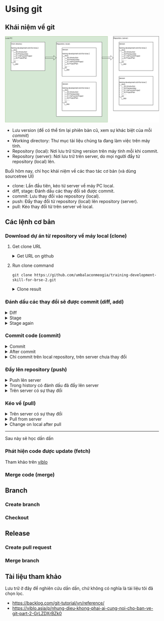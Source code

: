 # Using git

## Khái niệm về git

![git introduction](material/git.png)
* Lưu version (để có thể tìm lại phiên bản cũ, xem sự khác biệt của mỗi *commit*)
* Working directory: Thư mục tài liệu chúng ta đang làm việc trên máy tính.
* Repository (local): Nơi lưu trữ từng version trên máy tính mỗi khi commit.
* Repository (server): Nơi lưu trữ trên server, do mọi người đẩy từ repository (local) lên.

Buổi hôm nay, chỉ học khái niệm về các thao tác cơ bản (và dùng sourcetree UI)
* clone: Lần đầu tiên, kéo từ server về máy PC local.
* diff, stage: Đánh dấu các thay đổi sẽ được commit.
* commit: Lưu thay đổi vào repository (local).
* push: Đẩy thay đổi từ repository (local) lên repository (server).
* pull: Kéo thay đổi từ trên server về local.

## Các lệnh cơ bản

### Download dự án từ repository về máy local (clone)

1. Get clone URL
    <details>
      <summary>Get URL on github</summary>

    ![clone url](material/cloneUrl.png)
    </details>

2. Run clone command
    ```shell
    git clone https://github.com/umbalaconmeogia/training-development-skill-for-brse-2.git
    ```
    <details>
      <summary>Clone result</summary>

      ![clone url](material/cloneSample.png)
    </details>

### Đánh dấu các thay đổi sẽ được commit (diff, add)

<details>
  <summary>Diff</summary>

  ![git diff](material/sourcetreeDiff.png)
</details>
<details>
  <summary>Stage</summary>

  ![git add](material/sourcetreeStage.png)
</details>
<details>
  <summary>Stage again</summary>

  ![git stage again](material/sourcetreeStageAgain.png)
</details>

### Commit code (commit)

<details>
  <summary>Commit</summary>

  ![git commit](material/sourcetreeCommit.png)
</details>
<details>
  <summary>After commit</summary>

  ![git commit history](material/sourcetreeCommitHistory.png)
</details>
<details>
  <summary>Chỉ commit trên local repository, trên server chưa thay đổi</summary>

  ![git commit history](material/gitCommitLocalNoServerChange.png)
</details>

### Đẩy lên repository (push)

<details>
  <summary>Push lên server</summary>

  ![git commit history](material/gitCommitPush.png)
</details>
<details>
  <summary>Trong history có đánh dấu đã đẩy lên server</summary>

  ![git commit history](material/gitCommitPushHistory.png)
</details>
<details>
  <summary>Trên server có sự thay đổi</summary>

  ![git commit history](material/gitCommitPushServerChanged.png)
</details>

### Kéo về (pull)

<details>
  <summary>Trên server có sự thay đổi</summary>

  ![git commit history](material/gitMakeChangeOnServer.png)
  Trên local không đổi.
  ![git commit history](material/gitMakeChangeOnServerNoChangeLocal.png)
</details>
<details>
  <summary>Pull from server</summary>

  ![git commit history](material/gitMakeChangeOnServerPull.png)
</details>
<details>
  <summary>Change on local after pull</summary>

  ![git commit history](material/gitMakeChangeOnServerAfterPull.png)
</details>


<hr />
Sau này sẽ học dần dần

### Phát hiện code được update (fetch)
Tham khảo trên [viblo](https://viblo.asia/p/nhung-dieu-khong-phai-ai-cung-noi-cho-ban-ve-git-part-1-1VgZvwkYlAw)

### Merge code (merge)

## Branch

### Create branch

### Checkout

## Release

### Create pull request

### Merge branch

## Tài liệu tham khảo

Lưu trữ ở đây để nghiên cứu dần dần, chứ không có nghĩa là tài liệu tôi đã chọn lọc.
* https://backlog.com/git-tutorial/vn/reference/
* https://viblo.asia/p/nhung-dieu-khong-phai-ai-cung-noi-cho-ban-ve-git-part-2-GrLZDXrBZk0
